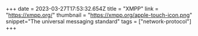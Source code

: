 +++
date = 2023-03-27T17:53:32.654Z
title = "XMPP"
link = "https://xmpp.org/"
thumbnail = "https://xmpp.org/apple-touch-icon.png"
snippet="The universal messaging standard"
tags = ["network-protocol"]
+++

